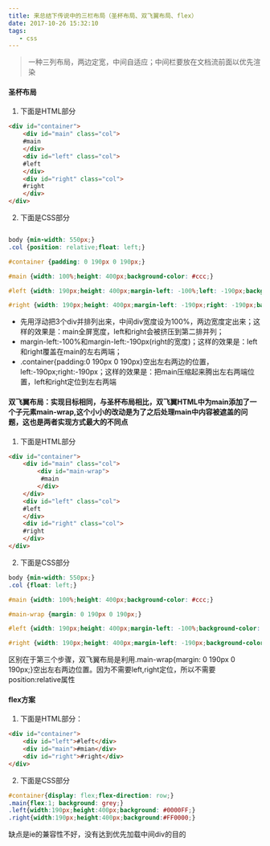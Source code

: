 ```yaml
---
title: 来总结下传说中的三栏布局（圣杯布局、双飞翼布局、flex）
date: 2017-10-26 15:32:10
tags:
   - css
---
```

> 一种三列布局，两边定宽，中间自适应；中间栏要放在文档流前面以优先渲染

#### 圣杯布局

1. 下面是HTML部分
```html
<div id="container">
    <div id="main" class="col">
    #main
    </div>
    <div id="left" class="col">
    #left
    </div>
    <div id="right" class="col">
    #right
    </div>
</div>

```

<!-- more -->

2. 下面是CSS部分
```css

body {min-width: 550px;}
.col {position: relative;float: left;}

#container {padding: 0 190px 0 190px;}

#main {width: 100%;height: 400px;background-color: #ccc;}

#left {width: 190px;height: 400px;margin-left: -100%;left: -190px;background-color: #0000FF;}

#right {width: 190px;height: 400px;margin-left: -190px;right: -190px;background-color: #FF0000;}

```
* 先用浮动把3个div并排列出来，中间div宽度设为100%，两边宽度定出来；这样的效果是：main全屏宽度，left和right会被挤压到第二排并列；
* margin-left:-100%和margin-left:-190px(right的宽度)；这样的效果是：left和right覆盖在main的左右两端；
* .container{padding:0 190px 0 190px}空出左右两边的位置，left:-190px;right:-190px；这样的效果是：把main压缩起来腾出左右两端位置，left和right定位到左右两端

#### 双飞翼布局：实现目标相同，与圣杯布局相比，双飞翼HTML中为main添加了一个子元素main-wrap,这个小小的改动是为了之后处理main中内容被遮盖的问题，这也是两者实现方式最大的不同点
1. 下面是HTML部分
```html
<div id="container">
    <div id="main" class="col">
        <div id="main-wrap">
         #main
        </div>
    </div>
    <div id="left" class="col">
    #left
    </div>
    <div id="right" class="col">
    #right
    </div>
</div>

```

2. 下面是CSS部分
```css
body {min-width: 550px;}
.col {float: left;}

#main {width: 100%;height: 400px;background-color: #ccc;}

#main-wrap {margin: 0 190px 0 190px;}

#left {width: 190px;height: 400px;margin-left: -100%;background-color: #0000FF;}

#right {width: 190px;height: 400px;margin-left: -190px;background-color: #FF0000;}

```
区别在于第三个步骤，双飞翼布局是利用.main-wrap{margin: 0 190px 0 190px;}空出左右两边位置。因为不需要left,right定位，所以不需要position:relative属性

#### flex方案
1. 下面是HTML部分：
```html
<div id="container">
    <div id="left">#left</div>
    <div id="main">#mian</div>
    <div id="right">#right</div>
</div>
```
2. 下面是CSS部分
```css
#container{display: flex;flex-direction: row;}
.main{flex:1; background: grey;}
.left{width:190px;height:400px;background: #0000FF;}
.right{width:190px;height:400px;background:#FF0000;}

```
缺点是ie的兼容性不好，没有达到优先加载中间div的目的